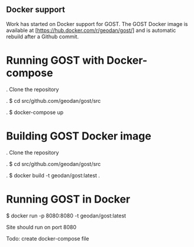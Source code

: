## Docker support

Work has started on Docker support for GOST. The GOST Docker image is available at
[https://hub.docker.com/r/geodan/gost/] and is automatic rebuild after a Github commit.

# Running GOST with Docker-compose

. Clone the repository

. $ cd src/github.com/geodan/gost/src

. $ docker-compose up

# Building GOST Docker image

. Clone the repository

. $ cd src/github.com/geodan/gost/src

. $ docker build -t geodan/gost:latest .

# Running GOST in Docker

$ docker run -p 8080:8080 -t geodan/gost:latest

Site should run on port 8080

Todo: create docker-compose file




